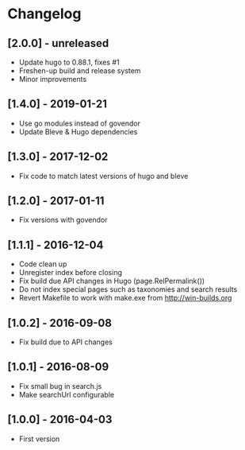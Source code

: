 # Changelog

## [2.0.0] - unreleased

* Update hugo to 0.88.1, fixes #1
* Freshen-up build and release system
* Minor improvements

## [1.4.0] - 2019-01-21

* Use go modules instead of govendor
* Update Bleve & Hugo dependencies

## [1.3.0] - 2017-12-02

* Fix code to match latest versions of hugo and bleve

## [1.2.0] - 2017-01-11

* Fix versions with govendor

## [1.1.1] - 2016-12-04

* Code clean up
* Unregister index before closing
* Fix build due API changes in Hugo (page.RelPermalink())
* Do not index special pages such as taxonomies and search results
* Revert Makefile to work with make.exe from http://win-builds.org

## [1.0.2] - 2016-09-08

* Fix build due to API changes

## [1.0.1] - 2016-08-09

* Fix small bug in search.js
* Make searchUrl configurable

## [1.0.0] - 2016-04-03

* First version
